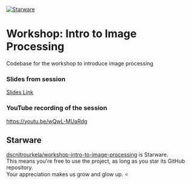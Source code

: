 [![Starware](https://img.shields.io/badge/Starware-⭐-black?labelColor=f9b00d)](https://github.com/zepfietje/starware)
# Workshop: Intro to Image Processing
Codebase for the workshop to introduce image processing
### Slides from session
[Slides Link](https://github.com/dscnitrourkela/workshop-intro-to-image-processing/blob/master/Image%20Processing%20by%20Abel%20-%20Developer%20Student%20Clubs.pdf)

### YouTube recording of the session
https://youtu.be/wQwL-MUaRdg

## Starware

[dscnitrourkela/workshop-intro-to-image-processing](https://github.com/dscnitrourkela/workshop-intro-to-image-processing/) is Starware.  
This means you're free to use the project, as long as you star its GitHub repository.  
Your appreciation makes us grow and glow up. ⭐
